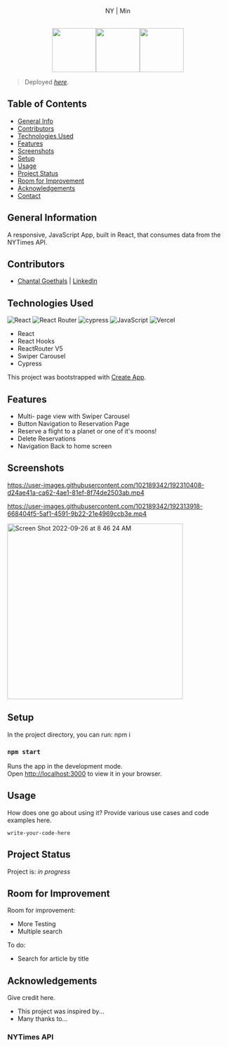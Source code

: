 <div align="center" font="24">
  
 NY | Min
  
</div>

<br>
<div align="center" >
<img width="100" src='https://user-images.githubusercontent.com/102189342/199812588-586ff7f2-de00-49a5-b0a2-ffeb57bb94b3.png' alt=''/><img width="100" src='https://user-images.githubusercontent.com/102189342/199812588-586ff7f2-de00-49a5-b0a2-ffeb57bb94b3.png' alt=''/><img width="100" src='https://user-images.githubusercontent.com/102189342/199812588-586ff7f2-de00-49a5-b0a2-ffeb57bb94b3.png' alt=''/>

</div>

> Deployed [_here_](https://nymin.vercel.app/). <!-- If you have the project hosted somewhere, include the link here. -->

## Table of Contents
* [General Info](#general-information)
* [Contributors](#contributors)
* [Technologies Used](#technologies-used)
* [Features](#features)
* [Screenshots](#screenshots)
* [Setup](#setup)
* [Usage](#usage)
* [Project Status](#project-status)
* [Room for Improvement](#room-for-improvement)
* [Acknowledgements](#acknowledgements)
* [Contact](#contact)
<!-- * [License](#license) -->


## General Information

A responsive, JavaScript App, built in React, that consumes data from the NYTimes API. 


<!-- You don't have to answer all the questions - just the ones relevant to your project. -->
## Contributors
- [Chantal Goethals](https://github.com/goecha) | [LinkedIn](https://www.linkedin.com/in/chantalgoethalsgoecha/)

## Technologies Used
![React](https://img.shields.io/badge/react-%2320232a.svg?style=for-the-badge&logo=react&logoColor=%2361DAFB)
![React Router](https://img.shields.io/badge/React_Router-CA4245?style=for-the-badge&logo=react-router&logoColor=white)
![cypress](https://img.shields.io/badge/-cypress-%23E5E5E5?style=for-the-badge&logo=cypress&logoColor=058a5e)
![JavaScript](https://img.shields.io/badge/JavaScript-323330?style=for-the-badge&logo=javascript&logoColor=F7DF1E)
![Vercel](https://user-images.githubusercontent.com/101746747/188785090-4abee495-4f46-4dba-b554-e16ded576297.png)


- React
- React Hooks
- ReactRouter V5
- Swiper Carousel 
- Cypress


This project was bootstrapped with [Create App](https://github.com/facebook/create-react-app).



## Features

- Multi- page view with Swiper Carousel
- Button Navigation to Reservation Page
- Reserve a flight to a planet or one of it's moons! 
- Delete Reservations
- Navigation Back to home screen


## Screenshots
https://user-images.githubusercontent.com/102189342/192310408-d24ae41a-ca62-4ae1-81ef-8f74de2503ab.mp4


https://user-images.githubusercontent.com/102189342/192313918-668404f5-5af1-4591-9b22-21e4969ccb3e.mp4


<!-- If you have screenshots you'd like to share, include them here. -->
<img width="400" alt="Screen Shot 2022-09-26 at 8 46 24 AM" src="https://user-images.githubusercontent.com/102189342/192307763-5037e811-d3b7-40c4-9218-1fe02cf0733a.png">





## Setup
In the project directory, you can run:
npm i 
### `npm start`

Runs the app in the development mode.\
Open [http://localhost:3000](http://localhost:3000) to view it in your browser.



## Usage
How does one go about using it?
Provide various use cases and code examples here.

`write-your-code-here`


## Project Status
Project is: _in progress_ 

## Room for Improvement

Room for improvement:
- More Testing
- Multiple search 

To do:
- Search for article by title



## Acknowledgements
Give credit here.
- This project was inspired by...
- Many thanks to...
### NYTimes API

